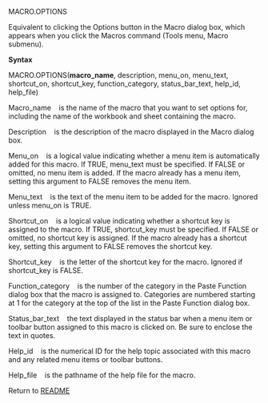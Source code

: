 MACRO.OPTIONS

Equivalent to clicking the Options button in the Macro dialog box, which
appears when you click the Macros command (Tools menu, Macro submenu).

**Syntax**

MACRO.OPTIONS(**macro\_name**, description, menu\_on, menu\_text,
shortcut\_on, shortcut\_key, function\_category, status\_bar\_text,
help\_id, help\_file)

Macro\_name&nbsp;&nbsp;&nbsp;&nbsp;is the name of the macro that you
want to set options for, including the name of the workbook and sheet
containing the macro.

Description&nbsp;&nbsp;&nbsp;&nbsp;is the description of the macro
displayed in the Macro dialog box.

Menu\_on&nbsp;&nbsp;&nbsp;&nbsp;is a logical value indicating whether a
menu item is automatically added for this macro. If TRUE, menu\_text
must be specified. If FALSE or omitted, no menu item is added. If the
macro already has a menu item, setting this argument to FALSE removes
the menu item.

Menu\_text&nbsp;&nbsp;&nbsp;&nbsp;is the text of the menu item to be
added for the macro. Ignored unless menu\_on is TRUE.

Shortcut\_on&nbsp;&nbsp;&nbsp;&nbsp;is a logical value indicating
whether a shortcut key is assigned to the macro. If TRUE, shortcut\_key
must be specified. If FALSE or omitted, no shortcut key is assigned. If
the macro already has a shortcut key, setting this argument to FALSE
removes the shortcut key.

Shortcut\_key&nbsp;&nbsp;&nbsp;&nbsp;is the letter of the shortcut key
for the macro. Ignored if shortcut\_key is FALSE.

Function\_category&nbsp;&nbsp;&nbsp;&nbsp;is the number of the category
in the Paste Function dialog box that the macro is assigned to.
Categories are numbered starting at 1 for the category at the top of the
list in the Paste Function dialog box.

Status\_bar\_text&nbsp;&nbsp;&nbsp;&nbsp;the text displayed in the
status bar when a menu item or toolbar button assigned to this macro is
clicked on. Be sure to enclose the text in quotes.

Help\_id&nbsp;&nbsp;&nbsp;&nbsp;is the numerical ID for the help topic
associated with this macro and any related menu items or toolbar
buttons.

Help\_file&nbsp;&nbsp;&nbsp;&nbsp;is the pathname of the help file for
the macro.



Return to [README](README.md)

